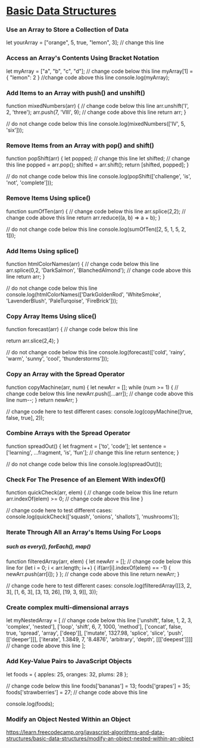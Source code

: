 # [Basic Data Structures](https://learn.freecodecamp.org/javascript-algorithms-and-data-structures/basic-data-structures)
### Use an Array to Store a Collection of Data
let yourArray = ["orange", 5, true, "lemon", 3]; // change this line

### Access an Array's Contents Using Bracket Notation
let myArray = ["a", "b", "c", "d"];
// change code below this line
myArray[1] = { "lemon": 2 }
//change code above this line
console.log(myArray);

### Add Items to an Array with push() and unshift()
function mixedNumbers(arr) {
  // change code below this line
  arr.unshift('I', 2, 'three');
  arr.push(7, 'VIII', 9);
  // change code above this line
  return arr;
}

// do not change code below this line
console.log(mixedNumbers(['IV', 5, 'six']));

### Remove Items from an Array with pop() and shift()
function popShift(arr) {
  let popped; // change this line
  let shifted; // change this line
  popped = arr.pop();
  shifted = arr.shift();
  return [shifted, popped];
}

// do not change code below this line
console.log(popShift(['challenge', 'is', 'not', 'complete']));

### Remove Items Using splice()
function sumOfTen(arr) {
  // change code below this line
  arr.splice(2,2);
  // change code above this line
  return arr.reduce((a, b) => a + b);
}

// do not change code below this line
console.log(sumOfTen([2, 5, 1, 5, 2, 1]));

### Add Items Using splice()
function htmlColorNames(arr) {
  // change code below this line
  arr.splice(0,2, 'DarkSalmon', 'BlanchedAlmond');
  // change code above this line
  return arr;
}

// do not change code below this line
console.log(htmlColorNames(['DarkGoldenRod', 'WhiteSmoke', 'LavenderBlush', 'PaleTurqoise', 'FireBrick']));

### Copy Array Items Using slice()
function forecast(arr) {
  // change code below this line

  return arr.slice(2,4);
}

// do not change code below this line
console.log(forecast(['cold', 'rainy', 'warm', 'sunny', 'cool', 'thunderstorms']));

### Copy an Array with the Spread Operator
function copyMachine(arr, num) {
  let newArr = [];
  while (num >= 1) {
    // change code below this line
    newArr.push([...arr]);
    // change code above this line
    num--;
  }
  return newArr;
}

// change code here to test different cases:
console.log(copyMachine([true, false, true], 2));

### Combine Arrays with the Spread Operator
function spreadOut() {
  let fragment = ['to', 'code'];
  let sentence = ['learning', ...fragment, 'is', 'fun']; // change this line
  return sentence;
}

// do not change code below this line
console.log(spreadOut());

### Check For The Presence of an Element With indexOf()
function quickCheck(arr, elem) {
  // change code below this line
  return arr.indexOf(elem) >= 0;
  // change code above this line
}

// change code here to test different cases:
console.log(quickCheck(['squash', 'onions', 'shallots'], 'mushrooms'));

### Iterate Through All an Array's Items Using For Loops
##### such as every(), forEach(), map()
function filteredArray(arr, elem) {
  let newArr = [];
  // change code below this line
  for (let i = 0; i < arr.length; i++) {
    if(arr[i].indexOf(elem) == -1) {
      newArr.push(arr[i]);
    }
  };
  // change code above this line
  return newArr;
}

// change code here to test different cases:
console.log(filteredArray([[3, 2, 3], [1, 6, 3], [3, 13, 26], [19, 3, 9]], 3));

### Create complex multi-dimensional arrays
let myNestedArray = [
  // change code below this line
  ['unshift', false, 1, 2, 3, 'complex', 'nested'],
  ['loop', 'shift', 6, 7, 1000, 'method'],
  ['concat', false, true, 'spread', 'array', ['deep']],
  ['mutate', 1327.98, 'splice', 'slice', 'push', [['deeper']]],
  ['iterate', 1.3849, 7, '8.4876', 'arbitrary', 'depth', [[['deepest']]]]
  // change code above this line
];

### Add Key-Value Pairs to JavaScript Objects
let foods = {
  apples: 25,
  oranges: 32,
  plums: 28
};

// change code below this line
foods['bananas'] = 13;
foods['grapes'] = 35;
foods['strawberries'] = 27;
// change code above this line

console.log(foods);

### Modify an Object Nested Within an Object
https://learn.freecodecamp.org/javascript-algorithms-and-data-structures/basic-data-structures/modify-an-object-nested-within-an-object
